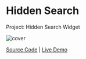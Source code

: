 # Hidden Search

Project: Hidden Search Widget

![cover](cover.png)

[Source Code](./README.md) | [Live Demo](https://josephgattuso.github.io/js-projects/hidden-search/index)
